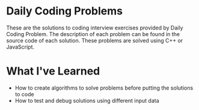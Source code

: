 # Daily Coding Problems
 These are the solutions to coding interview exercises provided by Daily Coding Problem. The description of each problem can be found in the source code of each solution. These problems are solved using C++ or JavaScript.

# What I've Learned
- How to create algorithms to solve problems before putting the solutions to code
- How to test and debug solutions using different input data
